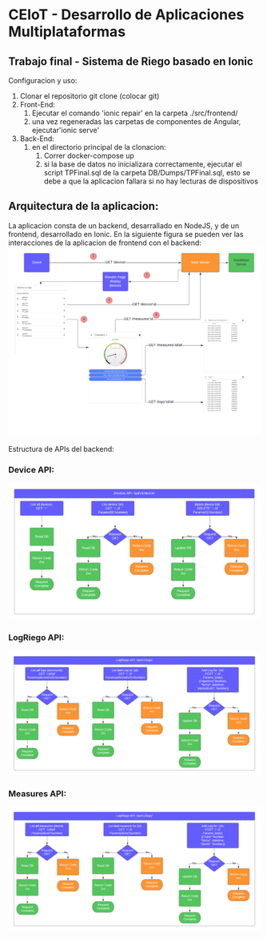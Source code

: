 # CEIoT - Desarrollo de Aplicaciones Multiplataformas

## Trabajo final - Sistema de Riego basado en Ionic 

Configuracion y uso:

1) Clonar el repositorio
    git clone (colocar git)
2) Front-End:
   1) Ejecutar el comando 'ionic repair' en la carpeta ./src/frontend/
   2) una vez regeneradas las carpetas de componentes de Angular, ejecutar'ionic serve'
3) Back-End:
   1) en el directorio principal de la clonacion:
      1) Correr docker-compose up
      2) si la base de datos no inicializara correctamente, ejecutar el script TPFinal.sql de la carpeta DB/Dumps/TPFinal.sql, esto se debe a que la aplicacion fallara si no hay lecturas de dispositivos

## Arquitectura de la aplicacion:

La aplicacion consta de un backend, desarrallado en NodeJS, y de un frontend, desarrollado en Ionic.
En la siguiente figura se pueden ver las interacciones de la aplicacion de frontend con el backend:
![architecture](doc/architecture.png)

Estructura de APIs del backend:

### Device API:
![deviceAPI](doc/DeviceAPI.png)

### LogRiego API:
![LogRiegoAPI](doc/LogRiegoApi.png)

### Measures API:
![MeasuresAPI](doc/MeasuresAPI.png)